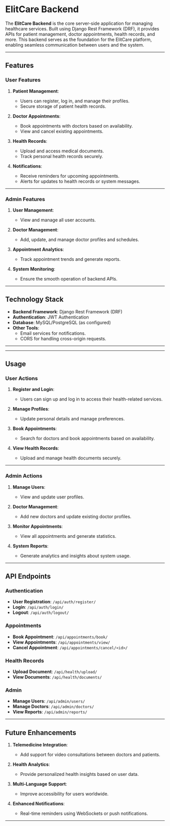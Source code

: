 # **ElitCare Backend**

The **ElitCare Backend** is the core server-side application for managing healthcare services. Built using Django Rest Framework (DRF), it provides APIs for patient management, doctor appointments, health records, and more. This backend serves as the foundation for the ElitCare platform, enabling seamless communication between users and the system.

---

## **Features**

### **User Features**
1. **Patient Management**:
   - Users can register, log in, and manage their profiles.
   - Secure storage of patient health records.

2. **Doctor Appointments**:
   - Book appointments with doctors based on availability.
   - View and cancel existing appointments.

3. **Health Records**:
   - Upload and access medical documents.
   - Track personal health records securely.

4. **Notifications**:
   - Receive reminders for upcoming appointments.
   - Alerts for updates to health records or system messages.

---

### **Admin Features**
1. **User Management**:
   - View and manage all user accounts.

2. **Doctor Management**:
   - Add, update, and manage doctor profiles and schedules.

3. **Appointment Analytics**:
   - Track appointment trends and generate reports.

4. **System Monitoring**:
   - Ensure the smooth operation of backend APIs.

---

## **Technology Stack**
- **Backend Framework**: Django Rest Framework (DRF)
- **Authentication**: JWT Authentication
- **Database**: MySQL/PostgreSQL (as configured)
- **Other Tools**:
  - Email services for notifications.
  - CORS for handling cross-origin requests.

---

---

## **Usage**

### **User Actions**
1. **Register and Login**:
   - Users can sign up and log in to access their health-related services.

2. **Manage Profiles**:
   - Update personal details and manage preferences.

3. **Book Appointments**:
   - Search for doctors and book appointments based on availability.

4. **View Health Records**:
   - Upload and manage health documents securely.

---

### **Admin Actions**
1. **Manage Users**:
   - View and update user profiles.

2. **Doctor Management**:
   - Add new doctors and update existing doctor profiles.

3. **Monitor Appointments**:
   - View all appointments and generate statistics.

4. **System Reports**:
   - Generate analytics and insights about system usage.

---

## **API Endpoints**

### **Authentication**
- **User Registration**: `/api/auth/register/`
- **Login**: `/api/auth/login/`
- **Logout**: `/api/auth/logout/`

### **Appointments**
- **Book Appointment**: `/api/appointments/book/`
- **View Appointments**: `/api/appointments/view/`
- **Cancel Appointment**: `/api/appointments/cancel/<id>/`

### **Health Records**
- **Upload Document**: `/api/health/upload/`
- **View Documents**: `/api/health/documents/`

### **Admin**
- **Manage Users**: `/api/admin/users/`
- **Manage Doctors**: `/api/admin/doctors/`
- **View Reports**: `/api/admin/reports/`

---

## **Future Enhancements**

1. **Telemedicine Integration**:
   - Add support for video consultations between doctors and patients.

2. **Health Analytics**:
   - Provide personalized health insights based on user data.

3. **Multi-Language Support**:
   - Improve accessibility for users worldwide.

4. **Enhanced Notifications**:
   - Real-time reminders using WebSockets or push notifications.

---
